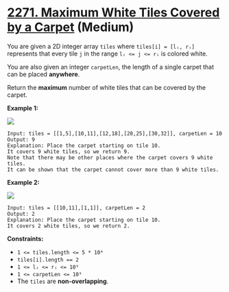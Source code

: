 # [2271. Maximum White Tiles Covered by a Carpet][link] (Medium)

[link]: https://leetcode.com/problems/maximum-white-tiles-covered-by-a-carpet/

You are given a 2D integer array `tiles` where `tiles[i] = [lᵢ, rᵢ]` represents that every tile `j`
in the range `lᵢ <= j <= rᵢ` is colored white.

You are also given an integer `carpetLen`, the length of a single carpet that can be placed
**anywhere**.

Return the **maximum** number of white tiles that can be covered by the carpet.

**Example 1:**

![](https://assets.leetcode.com/uploads/2022/03/25/example1drawio3.png)

```
Input: tiles = [[1,5],[10,11],[12,18],[20,25],[30,32]], carpetLen = 10
Output: 9
Explanation: Place the carpet starting on tile 10.
It covers 9 white tiles, so we return 9.
Note that there may be other places where the carpet covers 9 white tiles.
It can be shown that the carpet cannot cover more than 9 white tiles.
```

**Example 2:**

![](https://assets.leetcode.com/uploads/2022/03/24/example2drawio.png)

```
Input: tiles = [[10,11],[1,1]], carpetLen = 2
Output: 2
Explanation: Place the carpet starting on tile 10.
It covers 2 white tiles, so we return 2.
```

**Constraints:**

- `1 <= tiles.length <= 5 * 10⁴`
- `tiles[i].length == 2`
- `1 <= lᵢ <= rᵢ <= 10⁹`
- `1 <= carpetLen <= 10⁹`
- The `tiles` are **non-overlapping**.
